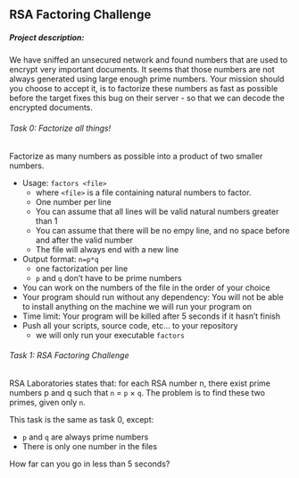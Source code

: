 ## RSA Factoring Challenge

##### Project description:
We have sniffed an unsecured network and found numbers that are used to encrypt very important documents. It seems that those numbers are not always generated using large enough prime numbers. Your mission should you choose to accept it, is to factorize these numbers as fast as possible before the target fixes this bug on their server - so that we can decode the encrypted documents.

###### Task 0: Factorize all things!
Factorize as many numbers as possible into a product of two smaller numbers.

- Usage: `factors <file>`
	- where `<file>` is a file containing natural numbers to factor.
	- One number per line
	- You can assume that all lines will be valid natural numbers greater than 1
	- You can assume that there will be no empy line, and no space before and after the valid number
	- The file will always end with a new line
- Output format: `n=p*q`
	- one factorization per line
	- `p` and `q` don’t have to be prime numbers
- You can work on the numbers of the file in the order of your choice
- Your program should run without any dependency: You will not be able to install anything on the machine we will run your program on
- Time limit: Your program will be killed after 5 seconds if it hasn’t finish
- Push all your scripts, source code, etc… to your repository
	- we will only run your executable `factors`

###### Task 1: RSA Factoring Challenge
RSA Laboratories states that: for each RSA number n, there exist prime numbers p and q such that
`n` = `p` × `q`. The problem is to find these two primes, given only `n`.

This task is the same as task 0, except:
- `p` and `q` are always prime numbers
- There is only one number in the files

How far can you go in less than 5 seconds?
